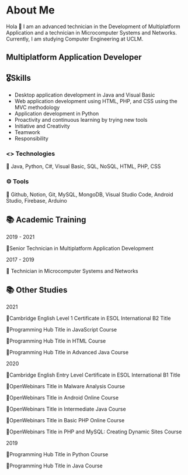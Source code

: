 # About Me

Hola 👋 I am an advanced technician in the Development of Multiplatform Application and a technician in Microcomputer Systems and Networks. Currently, I am studying Computer Engineering at UCLM.

## Multiplatform Application Developer

## 🎖Skills

- Desktop application development in Java and Visual Basic
- Web application development using HTML, PHP, and CSS using the MVC methodology
- Application development in Python
- Proactivity and continuous learning by trying new tools
- Initiative and Creativity
- Teamwork
- Responsibility

### <> Technologies

📌 Java, Python, C#, Visual Basic, SQL, NoSQL, HTML, PHP, CSS

### ⚙️ Tools

📌 Github, Notion, Git, MySQL, MongoDB, Visual Studio Code, Android Studio, Firebase, Arduino

## 📚 Academic Training

2019 - 2021

🔸Senior Technician in Multiplatform Application Development

2017 - 2019

🔸 Technician in Microcomputer Systems and Networks

## 📚 Other Studies

2021

🔸Cambridge English Level 1 Certificate in ESOL International B2 Title

🔸Programming Hub Title in JavaScript Course

🔸Programming Hub Title in HTML Course

🔸Programming Hub Title in Advanced Java Course

2020

🔸Cambridge English Entry Level Certificate in ESOL International B1 Title

🔸OpenWebinars Title in Malware Analysis Course

🔸OpenWebinars Title in Android Online Course

🔸OpenWebinars Title in Intermediate Java Course

🔸OpenWebinars Title in Basic PHP Online Course

🔸OpenWebinars Title in PHP and MySQL: Creating Dynamic Sites Course

2019

🔸Programming Hub Title in Python Course

🔸Programming Hub Title in Java Course
